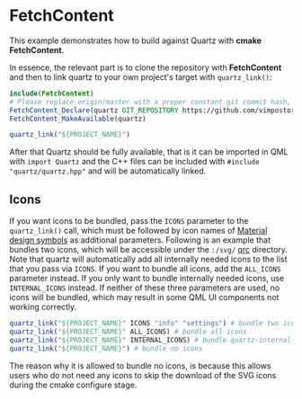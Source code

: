 # FetchContent

This example demonstrates how to build against Quartz with **cmake FetchContent**.

In essence, the relevant part is to clone the repository with **FetchContent** and then to link quartz to your own project's target with `quartz_link()`:

```cmake
include(FetchContent)
# Please replace origin/master with a proper constant git commit hash, to avoid breaking changes hitting you immediately
FetchContent_Declare(quartz GIT_REPOSITORY https://github.com/vimpostor/quartz.git GIT_TAG origin/master)
FetchContent_MakeAvailable(quartz)

quartz_link("${PROJECT_NAME}")
```

After that Quartz should be fully available, that is it can be imported in QML with `import Quartz` and the C++ files can be included with `#include "quartz/quartz.hpp"` and will be automatically linked.

## Icons

If you want icons to be bundled, pass the `ICONS` parameter to the `quartz_link()` call, which must be followed by icon names of [Material design symbols](https://fonts.google.com/icons) as additional parameters. Following is an example that bundles two icons, which will be accessible under the `:/svg/` [qrc](https://doc.qt.io/qt-6/resources.html) directory.
Note that quartz will automatically add all internally needed icons to the list that you pass via `ICONS`. If you want to bundle all icons, add the `ALL_ICONS` parameter instead. If you only want to bundle internally needed icons, use `INTERNAL_ICONS` instead.
If neither of these three parameters are used, no icons will be bundled, which may result in some QML UI components not working correctly.

```cmake
quartz_link("${PROJECT_NAME}" ICONS "info" "settings") # bundle two icons, plus quartz-internal icons
quartz_link("${PROJECT_NAME}" ALL_ICONS) # bundle all icons
quartz_link("${PROJECT_NAME}" INTERNAL_ICONS) # bundle quartz-internal icons only
quartz_link("${PROJECT_NAME}") # bundle no icons
```

The reason why it is allowed to bundle no icons, is because this allows users who do not need any icons to skip the download of the SVG icons during the cmake configure stage.
